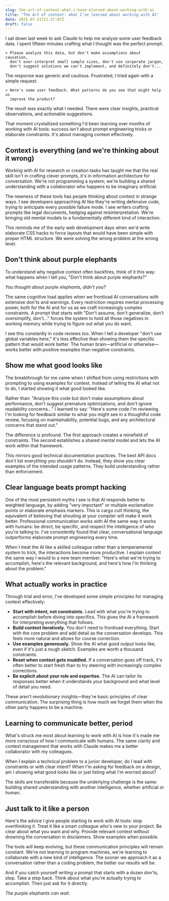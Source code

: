 ```yaml
---
slug: the-art-of-context-what-i-have-elarned-about-working-with-ai
title: "The Art of context: what I’ve learned about working with AI"
date: 2025-07-21T21:27:07Z
draft: false
---
```


I sat down last week to ask Claude to help me analyze some user feedback data. I spent fifteen minutes crafting what I thought was the perfect prompt:

```
> Please analyze this data, but don't make assumptions about causation,
  don't over-interpret small sample sizes, don't use corporate jargon,
  don't suggest solutions we can't implement, and definitely don't...
```

The response was generic and cautious. Frustrated, I tried again with a simple request:

```
> Here's some user feedback. What patterns do you see that might help us
  improve the product?
```

The result was exactly what I needed. There were clear insights, practical observations, and actionable suggestions.

That moment crystallized something I'd been learning over months of working with AI tools: success isn't about prompt engineering tricks or elaborate constraints. It's about managing context effectively.

## Context is everything (and we're thinking about it wrong)

Working with AI for research or creation tasks has taught me that the real skill isn't in crafting clever prompts, it's in information architecture for conversation. We're not programming a system; we're building a shared understanding with a collaborator who happens to be imaginary artificial.

The newness of these tools has people thinking about context in strange ways. I see developers approaching AI like they're writing defensive code, trying to anticipate every possible failure mode. I see writers crafting prompts like legal documents, hedging against misinterpretation. We're bringing old mental models
to a fundamentally different kind of interaction.

This reminds me of the early web development days when we'd write elaborate CSS hacks to force layouts that would have been simple with proper HTML structure. We were solving the wrong problem at the wrong level.

## Don't think about purple elephants

To understand why negative context often backfires, think of it this way: what happens when I tell you, "Don't think about purple elephants?"

*You thought about purple elephants, didn't you?*

The same cognitive load applies when we frontload AI conversations with extensive don'ts and warnings. Every restriction requires mental processing power, both for the AI and for us as we craft increasingly complex constraints. A prompt that starts with "Don't assume, don't generalize, don't oversimplify, don't..." forces the system to hold all those negatives in working memory while trying to figure out what you do want.

I see this constantly in code reviews too. When I tell a developer "don't use global variables here," it's less effective than showing them the specific pattern that would work better. The human brain—artificial or otherwise—works better with positive examples than negative constraints.

## Show me what good looks like

The breakthrough for me came when I shifted from using restrictions with prompting to using examples for context. Instead of telling the AI what not to do, I started showing it what good looked like.

Rather than: "Analyze this code but don't make assumptions about performance, don't suggest premature optimizations, and don't ignore readability concerns..."
I learned to say: "Here's some code I'm reviewing. I'm looking for feedback similar to what you might see in a thoughtful code review, focusing on maintainability, potential bugs, and any architectural concerns that stand out."

The difference is profound. The first approach creates a minefield of constraints. The second establishes a shared mental model and lets the AI work within that framework.

This mirrors good technical documentation practices. The best API docs don't list everything you shouldn't do. Instead, they show you clear examples of the intended usage patterns. They build understanding rather than enforcement.

## Clear language beats prompt hacking

One of the most persistent myths I see is that AI responds better to weighted language, by adding "very important" or multiple exclamation points or elaborate emphasis markers. This is cargo cult thinking, the equivalent of believing that shouting at your compiler will make it work better.
Professional communication works with AI the same way it works with humans: be direct, be specific, and respect the intelligence of who you're talking to. I've consistently found that clear, conversational language outperforms elaborate prompt engineering every time.

When I treat the AI like a skilled colleague rather than a temperamental system to trick, the interactions become more productive. I explain context the same way I would to a new team member: "Here's what we're trying to accomplish, here's the relevant background, and here's how I'm thinking about the problem."

## What actually works in practice

Through trial and error, I've developed some simple principles for managing context effectively:

* **Start with intent, not constraints.** Lead with what you're trying to accomplish before diving into specifics. This gives the AI a framework for interpreting everything that follows.
* **Build context iteratively.** You don't need to frontload everything. Start with the core problem and add detail as the conversation develops. This feels more natural and allows for course correction.
* **Use examples generously.** Show the AI what good output looks like, even if it's just a rough sketch. Examples are worth a thousand constraints.
* **Reset when context gets muddled.** If a conversation goes off track, it's often better to start fresh than to try steering with increasingly complex corrections.
* **Be explicit about your role and expertise.** The AI can tailor its responses better when it understands your background and what level of detail you need.

These aren't revolutionary insights—they're basic principles of clear communication. The surprising thing is how much we forget them when the other party happens to be a machine.

## Learning to communicate better, period

What's struck me most about learning to work with AI is how it's made me more conscious of how I communicate with humans. The same clarity and context management that works with Claude makes me a better collaborator with my colleagues.

When I explain a technical problem to a junior developer, do I lead with constraints or with clear intent? When I'm asking for feedback on a design, am I showing what good looks like or just listing what I'm worried about?

The skills are transferable because the underlying challenge is the same: building shared understanding with another intelligence, whether artificial or human.

## Just talk to it like a person

Here's the advice I give people starting to work with AI tools: stop overthinking it. Treat it like a smart colleague who's new to your project. Be clear about what you want and why. Provide relevant context without drowning the conversation in disclaimers. Show examples when possible.

The tools will keep evolving, but these communication principles will remain constant. We're not learning to program machines, we're learning to collaborate with a new kind of intelligence. The sooner we approach it as a conversation rather than a coding problem, the better our results will be.

And if you catch yourself writing a prompt that starts with a dozen don'ts, stop. Take a step back. Think about what you're actually trying to accomplish. Then just ask for it directly.

*The purple elephants can wait.*

